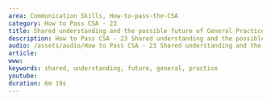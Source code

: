 ```yaml
---
area: Communication Skills, How-to-pass-the-CSA
category: How to Pass CSA - 23
title: Shared understanding and the possible future of General Practice
description: How to Pass CSA - 23 Shared understanding and the possible future of General Practice - Chris Marr
audio: /assets/audio/How to Pass CSA - 23 Shared understanding and the possible future of General Practice - Chris Marr - MQ.mp3
article: 
www: 
keywords: shared, understanding, future, general, practice
youtube: 
duration: 6m 19s
--- 
```

